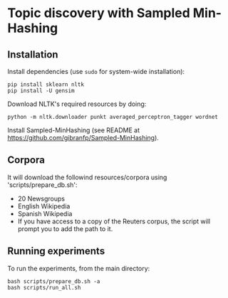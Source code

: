 # Topic discovery with Sampled Min-Hashing

## Installation

Install dependencies (use `sudo` for system-wide installation):

~~~~	
pip install sklearn nltk
pip install -U gensim
~~~~

Download NLTK's required resources by doing:

~~~~
python -m nltk.downloader punkt averaged_perceptron_tagger wordnet
~~~~

Install Sampled-MinHashing (see README at https://github.com/gibranfp/Sampled-MinHashing).

## Corpora
It will download the followind resources/corpora using 'scripts/prepare\_db.sh':

* 20 Newsgroups
* English Wikipedia
* Spanish Wikipedia
* If you have access to a copy of the Reuters corpus, the script will prompt you to add the path to it.

## Running experiments

To run the experiments, from the main directory:
~~~~
bash scripts/prepare_db.sh -a
bash scripts/run_all.sh
~~~~
